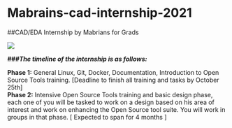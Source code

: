 #  Mabrains-cad-internship-2021  


##CAD/EDA Internship by Mabrians for Grads  



![](https://i.ibb.co/LZKsnB8/74658853.png)


_**###The timeline of the internship is as follows:**_

**Phase 1:** General Linux, Git, Docker, Documentation, Introduction to Open Source Tools training. [Deadline to finish all training and tasks by October 25th]  
**Phase 2:** Intensive Open Source Tools training and basic design phase, each one of you will be tasked to work on a design based on his area of interest and work on enhancing the Open Source tool suite. You will work in groups in that phase. [ Expected to span for 4 months ]  


